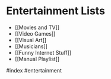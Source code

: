 # Entertainment Lists
- [[Movies and TV]]
- [[Video Games]]
- [[Visual Art]]
- [[Musicians]]
- [[Funny Internet Stuff]]
- [[Manual Playlist]]



#index #entertainment